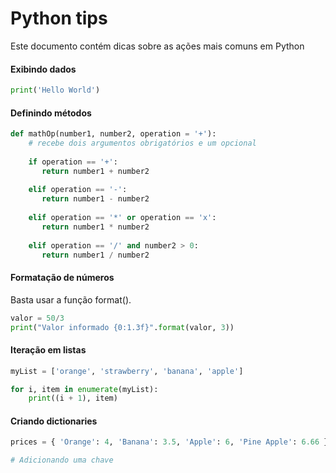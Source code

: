 # Python tips
Este documento contém dicas sobre as ações mais comuns em Python

#### Exibindo dados
```python
print('Hello World')
```

#### Definindo métodos
```python
def mathOp(number1, number2, operation = '+'):
    # recebe dois argumentos obrigatórios e um opcional
    
    if operation == '+':
       return number1 + number2
       
    elif operation == '-':
       return number1 - number2
       
    elif operation == '*' or operation == 'x':
       return number1 * number2
       
    elif operation == '/' and number2 > 0:
       return number1 / number2
```

#### Formatação de números
Basta usar a função format().
```Python
valor = 50/3
print("Valor informado {0:1.3f}".format(valor, 3))
```

#### Iteração em listas
```python
myList = ['orange', 'strawberry', 'banana', 'apple']

for i, item in enumerate(myList):
    print((i + 1), item)
```

#### Criando dictionaries
```python
prices = { 'Orange': 4, 'Banana': 3.5, 'Apple': 6, 'Pine Apple': 6.66 }

# Adicionando uma chave
```
